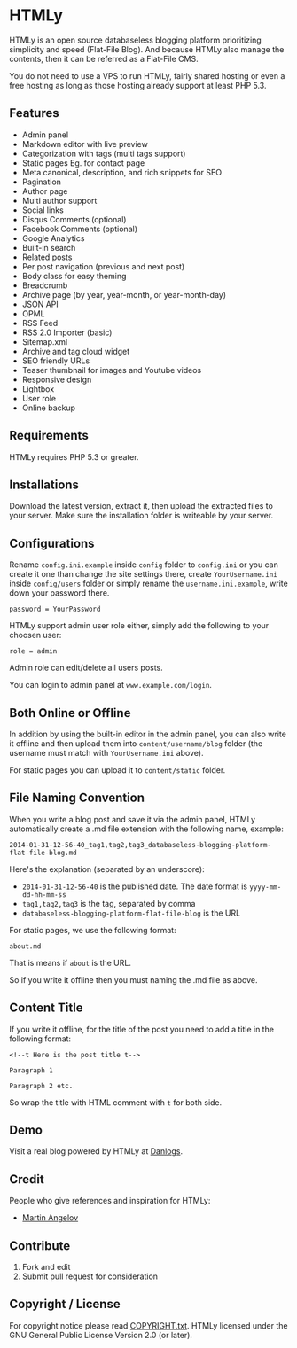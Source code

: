 HTMLy
=====

HTMLy is an open source databaseless blogging platform prioritizing simplicity and speed (Flat-File Blog). And because HTMLy also manage the contents, then it can be referred as a Flat-File CMS.

You do not need to use a VPS to run HTMLy, fairly shared hosting or even a free hosting as long as those hosting already support at least PHP 5.3.

Features
---------
- Admin panel
- Markdown editor with live preview
- Categorization with tags (multi tags support)
- Static pages Eg. for contact page
- Meta canonical, description, and rich snippets for SEO
- Pagination
- Author page
- Multi author support
- Social links
- Disqus Comments (optional)
- Facebook Comments (optional)
- Google Analytics
- Built-in search
- Related posts
- Per post navigation (previous and next post)
- Body class for easy theming
- Breadcrumb
- Archive page (by year, year-month, or year-month-day)
- JSON API
- OPML
- RSS Feed
- RSS 2.0 Importer (basic)
- Sitemap.xml
- Archive and tag cloud widget
- SEO friendly URLs
- Teaser thumbnail for images and Youtube videos
- Responsive design
- Lightbox
- User role
- Online backup

Requirements
------------
HTMLy requires PHP 5.3 or greater.

Installations
-------------
Download the latest version, extract it, then upload the extracted files to your server. Make sure the installation folder is writeable by your server.

Configurations
--------------
Rename `config.ini.example` inside `config` folder to `config.ini` or you can create it one than change the site settings there, create `YourUsername.ini` inside `config/users` folder or simply rename the `username.ini.example`, write down your password there.

````
password = YourPassword
````

HTMLy support admin user role either, simply add the following to your choosen user:

````
role = admin
````

Admin role can edit/delete all users posts.

You can login to admin panel at `www.example.com/login`.

Both Online or Offline
----------------------
In addition by using the built-in editor in the admin panel, you can also write it offline and then upload them into `content/username/blog` folder (the username must match with `YourUsername.ini` above). 

For static pages you can upload it to `content/static` folder.

File Naming Convention
----------------------
When you write a blog post and save it via the admin panel, HTMLy automatically create a .md file extension with the following name, example:

````
2014-01-31-12-56-40_tag1,tag2,tag3_databaseless-blogging-platform-flat-file-blog.md
````

Here's the explanation (separated by an underscore):

- `2014-01-31-12-56-40` is the published date. The date format is `yyyy-mm-dd-hh-mm-ss`
- `tag1,tag2,tag3` is the tag, separated by comma
- `databaseless-blogging-platform-flat-file-blog` is the URL

For static pages, we use the following format:

````
about.md
````

That is means if `about` is the URL.

So if you write it offline then you must naming the .md file as above.

Content Title
-------------
If you write it offline, for the title of the post you need to add a title in the following format:

    <!--t Here is the post title t-->

	Paragraph 1

	Paragraph 2 etc.

So wrap the title with HTML comment with `t` for both side.

Demo
----
Visit a real blog powered by HTMLy at [Danlogs](http://www.danlogs.com).

Credit
------
People who give references and inspiration for HTMLy:
* [Martin Angelov](http://tutorialzine.com)

Contribute
----------
1. Fork and edit
2. Submit pull request for consideration

Copyright / License
-------------------
For copyright notice please read [COPYRIGHT.txt](https://github.com/danpros/htmly/blob/master/COPYRIGHT.txt). HTMLy licensed under the GNU General Public License Version 2.0 (or later).